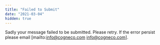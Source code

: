 ```yaml
---
title: "Failed to Submit"
date: "2021-03-04"
hidden: true
---
```

Sadly your message failed to be submitted. Please retry. If the error persist please email [mailto:info@cogneco.com info@cogneco.com].

